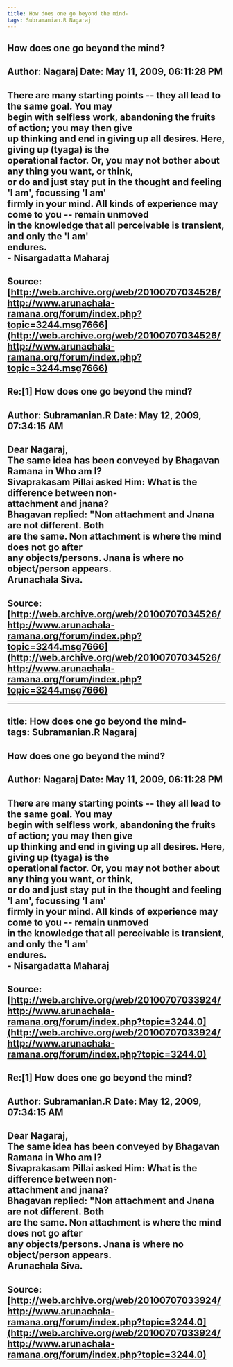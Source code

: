 ```yaml
--- 
title: How does one go beyond the mind-   
tags: Subramanian.R Nagaraj  
---  
```

## How does one go beyond the mind?  
Author: Nagaraj             Date: May 11, 2009, 06:11:28 PM  
---  
There are many starting points -- they all lead to the same goal. You may  
begin with selfless work, abandoning the fruits of action; you may then give  
up thinking and end in giving up all desires. Here, giving up (tyaga) is the  
operational factor. Or, you may not bother about any thing you want, or think,  
or do and just stay put in the thought and feeling 'I am', focussing 'I am'  
firmly in your mind. All kinds of experience may come to you -- remain unmoved  
in the knowledge that all perceivable is transient, and only the 'I am'  
endures.   
\- Nisargadatta Maharaj
 ---  
Source:[http://web.archive.org/web/20100707034526/http://www.arunachala-ramana.org/forum/index.php?topic=3244.msg7666](http://web.archive.org/web/20100707034526/http://www.arunachala-ramana.org/forum/index.php?topic=3244.msg7666)   
---  

## Re:[1] How does one go beyond the mind?  
Author: Subramanian.R       Date: May 12, 2009, 07:34:15 AM  
---  
Dear Nagaraj,   
The same idea has been conveyed by Bhagavan Ramana in Who am I?   
Sivaprakasam Pillai asked Him: What is the difference between non-   
attachment and jnana?   
Bhagavan replied: "Non attachment and Jnana are not different. Both   
are the same. Non attachment is where the mind does not go after   
any objects/persons. Jnana is where no object/person appears.   
Arunachala Siva.
 ---  
Source:[http://web.archive.org/web/20100707034526/http://www.arunachala-ramana.org/forum/index.php?topic=3244.msg7666](http://web.archive.org/web/20100707034526/http://www.arunachala-ramana.org/forum/index.php?topic=3244.msg7666)   
---  

--- 
title: How does one go beyond the mind-   
tags: Subramanian.R Nagaraj  
---  
## How does one go beyond the mind?  
Author: Nagaraj             Date: May 11, 2009, 06:11:28 PM  
---  
There are many starting points -- they all lead to the same goal. You may  
begin with selfless work, abandoning the fruits of action; you may then give  
up thinking and end in giving up all desires. Here, giving up (tyaga) is the  
operational factor. Or, you may not bother about any thing you want, or think,  
or do and just stay put in the thought and feeling 'I am', focussing 'I am'  
firmly in your mind. All kinds of experience may come to you -- remain unmoved  
in the knowledge that all perceivable is transient, and only the 'I am'  
endures.   
\- Nisargadatta Maharaj
 ---  
Source:[http://web.archive.org/web/20100707033924/http://www.arunachala-ramana.org/forum/index.php?topic=3244.0](http://web.archive.org/web/20100707033924/http://www.arunachala-ramana.org/forum/index.php?topic=3244.0)   
---  

## Re:[1] How does one go beyond the mind?  
Author: Subramanian.R       Date: May 12, 2009, 07:34:15 AM  
---  
Dear Nagaraj,   
The same idea has been conveyed by Bhagavan Ramana in Who am I?   
Sivaprakasam Pillai asked Him: What is the difference between non-   
attachment and jnana?   
Bhagavan replied: "Non attachment and Jnana are not different. Both   
are the same. Non attachment is where the mind does not go after   
any objects/persons. Jnana is where no object/person appears.   
Arunachala Siva.
 ---  
Source:[http://web.archive.org/web/20100707033924/http://www.arunachala-ramana.org/forum/index.php?topic=3244.0](http://web.archive.org/web/20100707033924/http://www.arunachala-ramana.org/forum/index.php?topic=3244.0)   
---  

